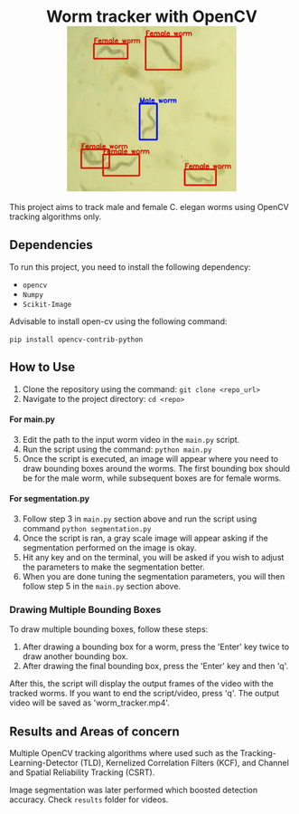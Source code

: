 <div id="header" align="center">
  <h1>
    Worm tracker with OpenCV
    <img src="results/video1.png" alt="worm tracker screenshot" width="300" align="center"/>
  </h1>

</div>
This project aims to track male and female C. elegan worms using OpenCV tracking algorithms only.

## Dependencies

To run this project, you need to install the following dependency:

- `opencv`
- `Numpy`
- `Scikit-Image`

Advisable to install open-cv using the following command:

```pip install opencv-contrib-python```


## How to Use
1. Clone the repository using the command: `git clone <repo_url>`
2. Navigate to the project directory: `cd <repo>`

#### For main.py
3. Edit the path to the input worm video in the `main.py` script.
4. Run the script using the command: `python main.py`
5. Once the script is executed, an image will appear where you need to draw bounding boxes around the worms. The first bounding box should be for the male worm, while subsequent boxes are for female worms.

#### For segmentation.py
3. Follow step 3 in `main.py` section above and run the script using command `python segmentation.py`
4. Once the script is ran, a gray scale image will appear asking if the segmentation performed on the image is okay.
5. Hit any key and on the terminal, you will be asked if you wish to adjust the parameters to make the segmentation better.
6. When you are done tuning the segmentation parameters, you will then follow step 5 in the `main.py` section above.

### Drawing Multiple Bounding Boxes

To draw multiple bounding boxes, follow these steps:

1. After drawing a bounding box for a worm, press the 'Enter' key twice to draw another bounding box.
2. After drawing the final bounding box, press the 'Enter' key and then 'q'.

After this, the script will display the output frames of the video with the tracked worms. If you want to end the script/video, press 'q'. The output video will be saved as 'worm_tracker.mp4'.

## Results and Areas of concern
Multiple OpenCV tracking algorithms where used such as the Tracking-Learning-Detector (TLD), Kernelized Correlation Filters (KCF), and Channel and Spatial Reliability Tracking (CSRT).

Image segmentation was later performed which boosted detection accuracy. Check `results` folder for videos.



